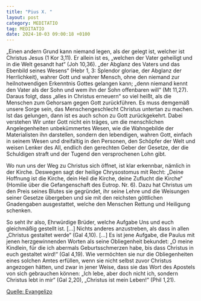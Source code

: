 ```yaml
---
title: "Pius X. "
layout: post
category: MEDITATIO
tag: MEDITATIO
date: 2024-10-03 09:00:18 +0100
---
```

„Einen andern Grund kann niemand legen, als der gelegt ist, welcher ist Christus Jesus (1 Kor 3,11). Er allein ist es, „welchen der Vater geheiligt und in die Welt gesandt hat“ (Joh 10,36). „der Abglanz des Vaters und das Ebenbild seines Wesens“ (Hebr 1, 3: Splendor gloriae, der Abglanz der Herrlichkeit), wahrer Gott und wahrer Mensch, ohne den niemand zur heilnotwendigen Erkenntnis Gottes gelangen kann; „denn niemand kennt den Vater als der Sohn und wem ihn der Sohn offenbaren will“ (Mt 11,27).<!--more--> Daraus folgt, dass „alles in Christus erneuern“ so viel heißt, als die Menschen zum Gehorsam gegen Gott zurückführen. Es muss demgemäß unsere Sorge sein, das Menschengeschlecht Christus untertan zu machen. Ist das gelungen, dann ist es auch schon zu Gott zurückgekehrt. Dabei verstehen Wir unter Gott nicht ein träges, um die menschlichen Angelegenheiten unbekümmertes Wesen, wie die Wahngebilde der Materialisten ihn darstellen, sondern den lebendigen, wahren Gott, einfach in seinem Wesen und dreifaltig in den Personen, den Schöpfer der Welt und weisen Lenker des All, endlich den gerechten Geber der Gesetze, der die Schuldigen straft und der Tugend den versprochenen Lohn gibt. 

Wo nun uns der Weg zu Christus sich öffnet, ist klar erkennbar, nämlich in der Kirche. Deswegen sagt der heilige Chrysostomus mit Recht: „Deine Hoffnung ist die Kirche, dein Heil die Kirche, deine Zuflucht die Kirche“ (Homilie über die Gefangenschaft des Eutrop. Nr. 6). Dazu hat Christus um den Preis seines Blutes sie gegründet, ihr seine Lehre und die Weisungen seiner Gesetze übergeben und sie mit den reichsten göttlichen Gnadengaben ausgestattet, welche den Menschen Rettung und Heiligung schenken. 

So seht ihr also, Ehrwürdige Brüder, welche Aufgabe Uns und euch gleichmäßig gestellt ist. […] Nichts anderes anzustreben, als dass in allen „Christus gestaltet werde“ (Gal 4,10). […] Es ist jene Aufgabe, die Paulus mit jenen herzgewinnenden Worten als seine Obliegenheit bekundet: „O meine Kindlein, für die ich abermals Geburtsschmerzen habe, bis dass Christus in euch gestaltet wird!“ (Gal 4,19). Wie vermöchten sie nur die Obliegenheiten eines solchen Amtes erfüllen, wenn sie nicht selbst zuvor Christus angezogen hätten, und zwar in jener Weise, dass sie das Wort des Apostels von sich gebrauchen können: „Ich lebe, aber doch nicht ich, sondern Christus lebt in mir“ (Gal 2,20), „Christus ist mein Leben!“ (Phil 1,21).




[Quelle: Evangelizo](https://evangeliumtagfuertag.org/DE/gospel)